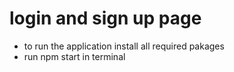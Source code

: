 # login and sign up page
  - to run the application install all required pakages
  - run npm start in terminal 
